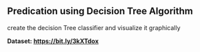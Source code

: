 ## Predication using Decision Tree Algorithm


create the decision Tree classifier and visualize it graphically

**Dataset: https://bit.ly/3kXTdox**

